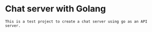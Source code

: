 # Chat server with Golang
	This is a test project to create a chat server using go as an API server.
